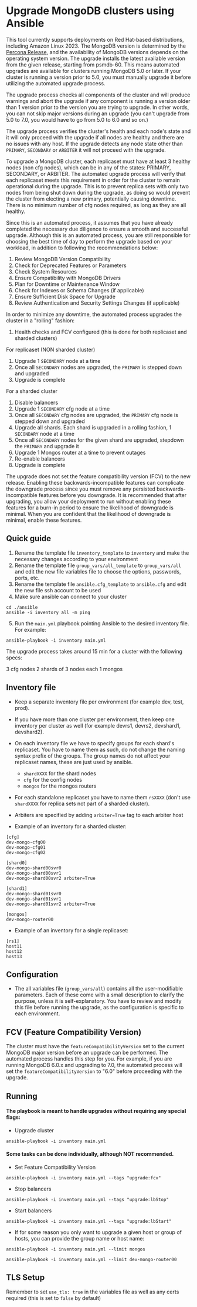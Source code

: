 # Upgrade MongoDB clusters using Ansible

This tool currently supports deployments on Red Hat-based distributions, including Amazon Linux 2023. The MongoDB version is determined by the [Percona Release](https://docs.percona.com/percona-software-repositories/percona-release.html), and the availability of MongoDB versions depends on the operating system version. The upgrade installs the latest available version from the given release, starting from psmdb-60. This means automated upgrades are available for clusters running MongoDB 5.0 or later. If your cluster is running a version prior to 5.0, you must manually upgrade it before utilizing the automated upgrade process.

The upgrade process checks all components of the cluster and will produce warnings and abort the upgrade if any component is running a version older than 1 version prior to the version you are trying to upgrade.  In other words, you can not skip major versions during an upgrade (you can't upgrade from 5.0 to 7.0, you would have to go from 5.0 to 6.0 and so on.)

The upgrade process verifies the cluster's health and each node's state and it will only proceed with the upgrade if all nodes are healthy and there are no issues with any host. If the upgrade detects any node state other than `PRIMARY`, `SECONDARY` or `ARBITER` it will not proceed with the upgrade.

To upgrade a MongoDB cluster, each replicaset must have at least 3 healthy nodes (non cfg nodes), which can be in any of the states: PRIMARY, SECONDARY, or ARBITER. The automated upgrade process will verify that each replicaset meets this requirement in order for the cluster to remain operational during the upgrade. This is to prevent replica sets with only two nodes from being shut down during the upgrade, as doing so would prevent the cluster from electing a new primary, potentially causing downtime. There is no minimum number of cfg nodes required, as long as they are all healthy.

Since this is an automated process, it assumes that you have already completed the necessary due diligence to ensure a smooth and successful upgrade. Although this is an automated process, you are still responsible for choosing the best time of day to perform the upgrade based on your workload, in addition to following the recommendations below:

1. Review MongoDB Version Compatibility
2. Check for Deprecated Features or Parameters
3. Check System Resources
4. Ensure Compatibility with MongoDB Drivers
5. Plan for Downtime or Maintenance Window
6. Check for Indexes or Schema Changes (if applicable)
7. Ensure Sufficient Disk Space for Upgrade
8. Review Authentication and Security Settings Changes (if applicable)


In order to minimize any downtime, the automated process upgrades the cluster in a "rolling" fashion:

1. Health checks and FCV configured (this is done for both replicaset and sharded clusters)

For replicaset (NON sharded cluster)

1. Upgrade 1 `SECONDARY` node at a time
2. Once all `SECONDARY` nodes are upgraded, the `PRIMARY` is stepped down and upgraded
3. Upgrade is complete

For a sharded cluster

1. Disable balancers
2. Upgrade 1 `SECONDARY` cfg node at a time 
3. Once all `SECONDARY` cfg nodes are upgraded, the `PRIMARY` cfg node is stepped down and upgraded
4. Upgrade all shards. Each shard is upgraded in a rolling fashion, 1 `SECONDARY` node at a time
5. Once all `SECONDARY` nodes for the given shard are upgraded, stepdown the `PRIMARY` and upgrade it
6. Upgrade 1 Mongos router at a time to prevent outages
7. Re-enable balancers
8. Upgrade is complete

The upgrade does not set the feature compatibility version (FCV) to the new release. Enabling these backwards-incompatible features can complicate the downgrade process since you must remove any persisted backwards-incompatible features before you downgrade. It is recommended that after upgrading, you allow your deployment to run without enabling these features for a burn-in period to ensure the likelihood of downgrade is minimal. When you are confident that the likelihood of downgrade is minimal, enable these features.


## Quick guide
1. Rename the template file `inventory_template` to `inventory` and make the necessary changes according to your environment 
2. Rename the template file `group_vars/all_template` to `group_vars/all` and edit the new file variables file to choose the options, passwords, ports, etc.
3. Rename the template file `ansible.cfg_template` to `ansible.cfg` and edit the new file ssh account to be used
4. Make sure ansible can connect to your cluster

```
cd ./ansible
ansible -i inventory all -m ping
```

5. Run the `main.yml` playbook pointing Ansible to the desired inventory file. For example:

```
ansible-playbook -i inventory main.yml
```

The upgrade process takes around 15 min for a cluster with the following specs:

3 cfg nodes
2 shards of 3 nodes each
1 mongos


## Inventory file

- Keep a separate inventory file per environment (for example dev, test, prod).
- If you have more than one cluster per environment, then keep one inventory per cluster as well (for example devrs1, devrs2, devshard1, devshard2).
- On each inventory file we have to specify groups for each shard's replicaset. You have to name them as such, do not change the naming syntax prefix of the groups. 
The group names do not affect your replicaset names, these are just used by ansible.
  - `shardXXXX` for the shard nodes
  - `cfg` for the config nodes
  - `mongos` for the mongos routers

- For each standalone replicaset you have to name them `rsXXXX` (don't use `shardXXXX` for replica sets not part of a sharded cluster).
- Arbiters are specified by adding `arbiter=True` tag to each arbiter host

- Example of an inventory for a sharded cluster:
```
[cfg]
dev-mongo-cfg00 
dev-mongo-cfg01
dev-mongo-cfg02

[shard0]
dev-mongo-shard00svr0 
dev-mongo-shard00svr1
dev-mongo-shard00svr2 arbiter=True

[shard1]
dev-mongo-shard01svr0 
dev-mongo-shard01svr1
dev-mongo-shard01svr2 arbiter=True

[mongos]
dev-mongo-router00
```

- Example of an inventory for a single replicaset:
```
[rs1]
host11 
host12
host13
```

## Configuration
* The all variables file (`group_vars/all`) contains all the user-modifiable parameters. Each of these come with a small description to clarify the purpose, unless it is self-explanatory.
You have to review and modify this file before running the upgrade, as the configuration is specific to each environment.

## FCV (Feature Compatibility Version)

The cluster must have the `featureCompatibilityVersion` set to the current MongoDB major version before an upgrade can be performed. The automated process handles this step for you.
For example, if you are running MongoDB 6.0.x and upgrading to 7.0, the automated process will set the `featureCompatibilityVersion` to "6.0" before proceeding with the upgrade.

## Running
#### The playbook is meant to handle upgrades without requiring any special flags:

* Upgrade cluster 
```
ansible-playbook -i inventory main.yml
```

#### Some tasks can be done individually, although NOT recommended.

* Set Feature Compatibility Version
```
ansible-playbook -i inventory main.yml --tags "upgrade:fcv"
```

* Stop balancers 
```
ansible-playbook -i inventory main.yml --tags "upgrade:lbStop"
```

* Start balancers
```
ansible-playbook -i inventory main.yml --tags "upgrade:lbStart"
```

* If for some reason you only want to upgrade a given host or group of hosts, you can provide the group name or host name:
```
ansible-playbook -i inventory main.yml --limit mongos
```

```
ansible-playbook -i inventory main.yml --limit dev-mongo-router00
```


## TLS Setup

Remember to set `use_tls: true` in the variables file as well as any certs required (this is set to `false` by default)

